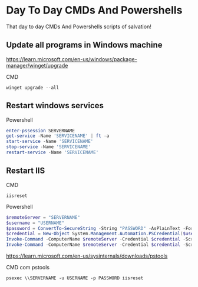 # Day To Day CMDs And Powershells
That day to day CMDs And Powershells scripts of salvation!

## Update all programs in Windows machine
https://learn.microsoft.com/en-us/windows/package-manager/winget/upgrade

CMD
```CMD
winget upgrade --all
```

## Restart windows services
Powershell
```Powershell
enter-pssession SERVERNAME
get-service -Name 'SERVICENAME' | ft -a
start-service -Name 'SERVICENAME'
stop-service -Name 'SERVICENAME'
restart-service -Name 'SERVICENAME'
```
 
## Restart IIS
CMD
```CMD
iisreset
```

Powershell
```Powershell
$remoteServer = "SERVERNAME"
$username = "USERNAME"
$password = ConvertTo-SecureString -String "PASSWORD" -AsPlainText -Force
$credential = New-Object System.Management.Automation.PSCredential($username, $password)
Invoke-Command -ComputerName $remoteServer -Credential $credential -ScriptBlock { Get-Service -Name "W3SVC" | Stop-Service -Force }
Invoke-Command -ComputerName $remoteServer -Credential $credential -ScriptBlock { Get-Service -Name "W3SVC" | Start-Service }
```

https://learn.microsoft.com/en-us/sysinternals/downloads/pstools

CMD com pstools
```CMD
psexec \\SERVERNAME -u USERNAME -p PASSWORD iisreset
```
